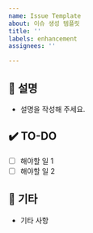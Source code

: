 ```yaml
---
name: Issue Template
about: 이슈 생성 템플릿
title: ''
labels: enhancement
assignees: ''

---
```


## 📄 설명
- 설명을 작성해 주세요.

## ✔️ TO-DO
- [ ] 해야할 일 1
- [ ] 해야할 일 2

## 💭 기타
- 기타 사항
